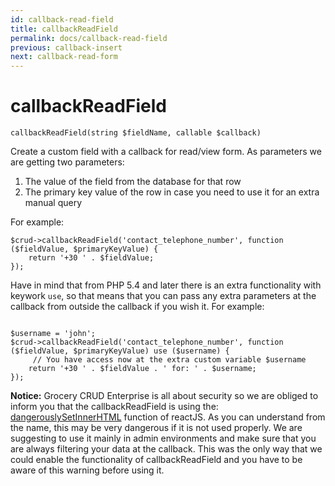 ```yaml
---
id: callback-read-field
title: callbackReadField
permalink: docs/callback-read-field
previous: callback-insert
next: callback-read-form
---
```


# callbackReadField

<pre><code class="language-php">callbackReadField(string $fieldName, callable $callback)</code></pre>
Create a custom field with a callback for read/view form. As parameters we are getting two parameters: 

<ol>
	<li>The value of the field from the database for that row</li>
	<li>The primary key value of the row in case you need to use it for an extra manual query</li>
</ol>

For example:
<pre><code class="language-php">$crud->callbackReadField('contact_telephone_number', function ($fieldValue, $primaryKeyValue) {
    return '+30 ' . $fieldValue;
});</code></pre>

Have in mind that from PHP 5.4 and later there is an extra functionality with keywork <code>use</code>, so that means that you can pass any extra parameters at the callback from outside the callback if you wish it. For example:

<pre><code class="language-php">
$username = 'john';
$crud->callbackReadField('contact_telephone_number', function ($fieldValue, $primaryKeyValue) use ($username) {
     // You have access now at the extra custom variable $username
    return '+30 ' . $fieldValue . ' for: ' . $username;
});</code></pre>
 
<strong>Notice:</strong> Grocery CRUD Enterprise is all about security so we are obliged to inform you that the callbackReadField is using the: <a href="https://facebook.github.io/react/docs/dom-elements.html#dangerouslysetinnerhtml" target="_blank">dangerouslySetInnerHTML</a> function of reactJS. As you can understand from the name, this may be very dangerous if it is not used properly. We are suggesting to use it mainly in admin environments and make sure that you are always filtering your data at the callback. This was the only way that we could enable the functionality of callbackReadField and you have to be aware of this warning before using it.